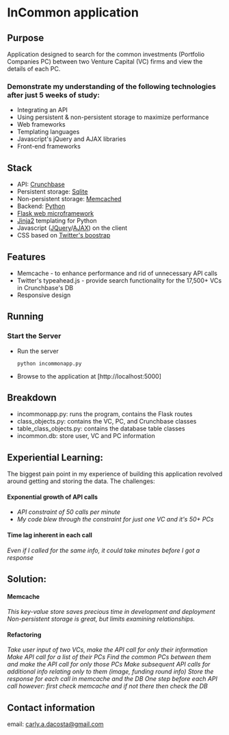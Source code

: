 # InCommon application

## Purpose

Application designed to search for the common investments (Portfolio Companies PC) between two Venture Capital (VC) firms and view the details of each PC.

### Demonstrate my understanding of the following technologies after just 5 weeks of study:
* Integrating an API
* Using persistent & non-persistent storage to maximize performance
* Web frameworks
* Templating languages
* Javascript's jQuery and AJAX libraries
* Front-end frameworks

## Stack

* API: [Crunchbase](https://developer.crunchbase.com/)
* Persistent storage: [Sqlite](http://www.sqlite.org/)
* Non-persistent storage: [Memcached](http://memcached.org/)
* Backend: [Python](https://www.python.org/)
* [Flask web microframework](http://flask.pocoo.org/)
* [Jinja2](http://jinja.pocoo.org/docs/dev/) templating for Python
* Javascript ([JQuery](http://jquery.com/)/[AJAX](http://api.jquery.com/category/ajax/)) on the client
* CSS based on [Twitter's boostrap](http://twitter.github.com/bootstrap/)

## Features

* Memcache - to enhance performance and rid of unnecessary API calls
* Twitter's typeahead.js - provide search functionality for the 17,500+ VCs in Crunchbase's DB
* Responsive design

## Running
### Start the Server
* Run the server
    ```
    python incommonapp.py
    ```
* Browse to the application at [http://localhost:5000]

## Breakdown
* incommonapp.py: runs the program, contains the Flask routes
* class_objects.py:  contains the VC, PC, and Crunchbase classes
* table_class_objects.py:  contains the database table classes
* incommon.db:  store user, VC and PC information


## Experiential Learning:

The biggest pain point in my experience of building this application revolved around getting and storing the data.  The challenges:

#### Exponential growth of API calls
* *API constraint of 50 calls per minute*
* *My code blew through the constraint for just one VC and it's 50+ PCs*

#### Time lag inherent in each call
*Even if I called for the same info, it could take minutes before I got a response*


## Solution:

#### Memcache
*This key-value store saves precious time in development and deployment*
*Non-persistent storage is great, but limits examining relationships.*

#### Refactoring
*Take user input of two VCs, make the API call for only their information*
*Make API call for a list of their PCs*
*Find the common PCs between them and make the API call for only those PCs*
*Make subsequent API calls for additional info relating only to them (image, funding round info)*
*Store the response for each call in  memcache and the DB*
*One step before each API call however: first check memcache and if not there then check the DB*

Contact information
---------------------------------
email: carly.a.dacosta@gmail.com